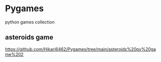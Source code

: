 # Pygames
python games collection

## asteroids game 
https://github.com/Hikari6462/Pygames/tree/main/asteroids%20py%20game%202
